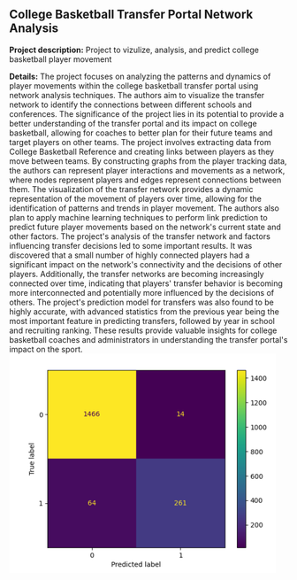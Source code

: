 ## College Basketball Transfer Portal Network Analysis

**Project description:** Project to vizulize, analysis, and predict college basketball player movement

**Details:** The project focuses on analyzing the patterns and dynamics of player movements within the college basketball transfer portal using network analysis techniques. The authors aim to visualize the transfer network to identify the connections between different schools and conferences. The significance of the project lies in its potential to provide a better understanding of the transfer portal and its impact on college basketball, allowing for coaches to better plan for their future teams and target players on other teams.
The project involves extracting data from College Basketball Reference and creating links between players as they move between teams. By constructing graphs from the player tracking data, the authors can represent player interactions and movements as a network, where nodes represent players and edges represent connections between them. The visualization of the transfer network provides a dynamic representation of the movement of players over time, allowing for the identification of patterns and trends in player movement. The authors also plan to apply machine learning techniques to perform link prediction to predict future player movements based on the network's current state and other factors.
The project's analysis of the transfer network and factors influencing transfer decisions led to some important results. It was discovered that a small number of highly connected players had a significant impact on the network's connectivity and the decisions of other players. Additionally, the transfer networks are becoming increasingly connected over time, indicating that players' transfer behavior is becoming more interconnected and potentially more influenced by the decisions of others. The project's prediction model for transfers was also found to be highly accurate, with advanced statistics from the previous year being the most important feature in predicting transfers, followed by year in school and recruiting ranking. These results provide valuable insights for college basketball coaches and administrators in understanding the transfer portal's impact on the sport.
<img src="images/Results.png?raw=true"/>
